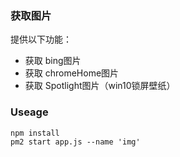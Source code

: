 ### 获取图片

提供以下功能：

* 获取 bing图片
* 获取 chromeHome图片
* 获取 Spotlight图片（win10锁屏壁纸）

### Useage

```
npm install
pm2 start app.js --name 'img'
```
